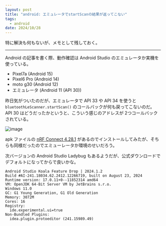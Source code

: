 ```yaml
---
layout: post
title: "android: エミュレータでstartScanの結果が返ってこない"
tags:
  - android
date: 2024/10/28
---
```


特に解決も何もないが、メモとして残しておく。

----

Android の記事を書く際、動作確認は Android Studio のエミュレータか実機を使っている。

* Pixel7a (Android 15)
* Pixel6 Pro (Android 14)
* moto g30 (Android 12)
* エミュレータ (Android 11 (API 30))

昨日気がついたのだが、エミュレータで API 33 や API 34 を使うと `bluetoothLeScanner.startScan()` のコールバックが何も戻ってこないのだ。  
API 30 はどうだったかというと、こういう感じのアドレスが 2つコールバックされている。

![image](20241025b-6.png)

apk ファイルの [nRF Connect 4.28.1](https://github.com/NordicSemiconductor/Android-nRF-Connect/releases/tag/version_4.28.1) があるのでインストールしてみたが、そちらも同様だったのでエミューレータか環境のせいだろう。

次バージョンの Android Studio Ladybug もあるようだが、公式ダウンロードでデフォルトになってからで良いかな。

```text
Android Studio Koala Feature Drop | 2024.1.2
Build #AI-241.18034.62.2412.12266719, built on August 23, 2024
Runtime version: 17.0.11+0--11852314 amd64
VM: OpenJDK 64-Bit Server VM by JetBrains s.r.o.
Windows 11.0
GC: G1 Young Generation, G1 Old Generation
Memory: 3072M
Cores: 16
Registry:
  ide.experimental.ui=true
Non-Bundled Plugins:
  idea.plugin.protoeditor (241.15989.49)
```
